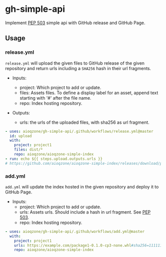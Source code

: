 # gh-simple-api

Implement [PEP 503][pep-0503] simple api with GitHub release and GitHub Page.

## Usage

### release.yml

`release.yml` will upload the given files to GitHub release of the given repository and return urls
including a `SHA256` hash in their url fragments.

- Inputs:
  - project: Which project to add or update.
  - files: Assets files. To define a display label for an asset, append text starting with '#' after the file name.
  - repo: Index hosting repository.

- Outputs:
  - urls: the urls of the uploaded files, with sha256 as url fragment.

``` yaml
- uses: aioqzone/gh-simple-api/.github/workflows/release.yml@master
  id: upload
  with:
    project: project1
    files: dist/*
    repo: aioqzone/aioqzone-simple-index
- run: echo ${{ steps.upload.outputs.urls }}
# https://github.com/aioqzone/aioqzone-simple-index/releases/download/project1/package1-0.1.0-cp3-none.whl#sha256=111111 https://github.com/aioqzone/aioqzone-simple-index/releases/download/project1/package1-0.1.0.tar.gz#sha256=2222222
```

### add.yml

`add.yml` will update the index hosted in the given repository and deploy it to GitHub Page.

- Inputs:
  - project: Which project to add or update.
  - urls: Assets urls. Should include a hash in url fragment. See [PEP 503][pep-0503].
  - repo: Index hosting repository.

``` yaml
- uses: aioqzone/gh-simple-api/.github/workflows/add.yml@master
  with:
    project: project1
    urls: https://example.com/package1-0.1.0-cp3-none.whl#sha256=111111 https://example.com/package1-0.1.0.tar.gz#sha256=2222222
    repo: aioqzone/aioqzone-simple-index
```


[pep-0503]: https://peps.python.org/pep-0503/
